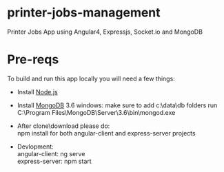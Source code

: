 # printer-jobs-management

Printer Jobs App using Angular4, Expressjs, Socket.io and MongoDB

# Pre-reqs
To build and run this app locally you will need a few things:
- Install [Node.js](https://nodejs.org/en/)
- Install [MongoDB](https://docs.mongodb.com/manual/installation/) 3.6
	windows:
	   make sure to add c:\data\db folders
	   run C:\Program Files\MongoDB\Server\3.6\bin\mongod.exe
	   
- After clone\download please do:</br>
	npm install for both angular-client and express-server projects
- Devlopment:</br>
	angular-client: ng serve</br>
	express-server: npm start</br>
	
	